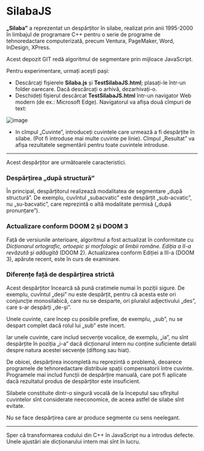 # SilabaJS

**„Silaba”** a reprezentat un despărțitor în silabe, realizat prin anii 1995-2000 în limbajul de programare C++ pentru o serie de programe de tehnoredactare computerizată, precum Ventura, PageMaker, Word, InDesign, XPress.

Acest depozit GIT redă algoritmul de segmentare prin mijloace JavaScript. 

Pentru experimentare, urmați acești pași:

* Descărcați fișierele **Silaba.js** și **TestSilabaJS.html**; plasați-le într-un folder oarecare. Dacă descărcați o arhivă, dezarhivați-o.
* Deschideți fișierul descărcat **TestSilabaJS.html** într-un navigator Web modern (de ex.: Microsoft Edge). Navigatorul va afișa două cîmpuri de text:
 
![image](https://user-images.githubusercontent.com/246827/144752910-7b21fef5-bc6a-4780-bbdc-ca13d8a6e381.png)

* In cîmpul „Cuvinte”, introduceți cuvintele care urmează a fi despărțite în silabe. (Pot fi introduse mai multe cuvinte pe linie). Cîmpul „Resultat” va afișa rezultatele segmentării pentru toate cuvintele introduse.
 
---

Acest despărțitor are următoarele caracteristici.

### Despărțirea „după structură”

În principal, despărțitorul realizează modalitatea de segmentare „după structură”. De exemplu, cuvîntul „subacvatic” este despărțit „sub-acvatic”, nu „su-bacvatic”, care reprezintă o altă modalitate permisă („după pronunțare”).

### Actualizare conform DOOM 2 și DOOM 3

Față de versiunile anterioare, algoritmul a fost actualizat în conformitate cu _Dicționarul ortografic, ortoepic și morfologic al limbii române. Ediția a II-a revăzută și adăugită_ (DOOM 2). Actualizarea conform Ediției a III-a (DOOM 3), apărute recent, este în curs de examinare.

### Diferențe față de despărțirea strictă

Acest despărțitor încearcă să pună cratimele numai în poziții sigure. De exemplu, cuvîntul „deși” nu este despărțit, pentru că acesta este ori conjuncție monosilabică, care nu se desparte, ori pluralul adjectivului „des”, care s-ar despărți „de-și”. 

Unele cuvinte, care încep cu posibile prefixe, de exemplu, „sub”, nu se despart complet dacă rolul lui „sub” este incert. 

Iar unele cuvinte, care includ secvențe vocalice, de exemplu, „ia”, nu sînt despărțite în poziția „i-a” dacă dicționarul intern nu conține suficiente detalii despre natura acestei secvențe (diftong sau hiat).

De obicei, despărțirea incompletă nu reprezintă o problemă, deoarece programele de tehnoredactare distribuie spații compensatorii între cuvinte. Programele mai includ funcții de despărțire manuală, care pot fi aplicate dacă rezultatul produs de despărțitor este insuficient.

Silabele constituite dintr-o singură vocală de la începutul sau sfîrșitul cuvintelor sînt considerate neeconomice, de aceea astfel de silabe sînt evitate.

Nu se face despărțirea care ar produce segmente cu sens neelegant.

---

Sper că transformarea codului din C++ în JavaScript nu a introdus defecte. Unele ajustări ale dicționarului intern mai sînt în lucru.

